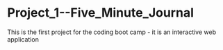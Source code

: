 # Project_1--Five_Minute_Journal
This is the first project for the coding boot camp - it is an interactive web application
